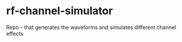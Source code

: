 # rf-channel-simulator
Repo -  that generates the waveforms and simulates different channel effects
